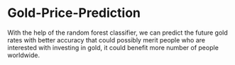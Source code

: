 # Gold-Price-Prediction
With the help of the random forest classifier, we can predict the future gold rates with better accuracy that could possibly merit people  who are interested with investing in gold, it could benefit more number of  people worldwide.
